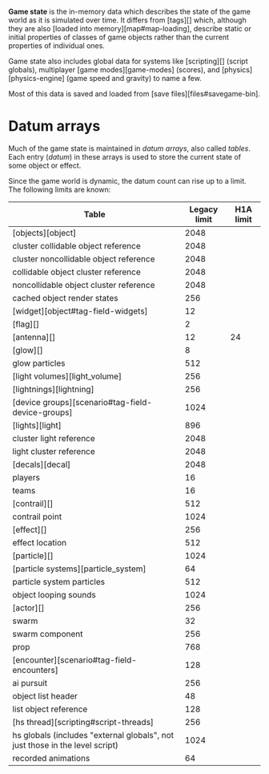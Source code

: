 **Game state** is the in-memory data which describes the state of the game world as it is simulated over time. It differs from [tags][] which, although they are also [loaded into memory][map#map-loading], describe static or initial properties of classes of game objects rather than the current properties of individual ones.

Game state also includes global data for systems like [scripting][] (script globals), multiplayer [game modes][game-modes] (scores), and [physics][physics-engine] (game speed and gravity) to name a few.

Most of this data is saved and loaded from [save files][files#savegame-bin].

# Datum arrays
Much of the game state is maintained in _datum arrays_, also called _tables_. Each entry (_datum_) in these arrays is used to store the current state of some object or effect.

Since the game world is dynamic, the datum count can rise up to a limit. The following limits are known:

|Table|Legacy limit|H1A limit|
|-----|------------|---------|
|[objects][object]|2048||
|cluster collidable object reference|2048||
|cluster noncollidable object reference|2048||
|collidable object cluster reference|2048||
|noncollidable object cluster reference|2048||
|cached object render states|256||
|[widget][object#tag-field-widgets]|12||
|[flag][]|2||
|[antenna][]|12|24|
|[glow][]|8||
|glow particles|512||
|[light volumes][light_volume]|256||
|[lightnings][lightning]|256||
|[device groups][scenario#tag-field-device-groups]|1024||
|[lights][light]|896||
|cluster light reference|2048||
|light cluster reference|2048||
|[decals][decal]|2048||
|players|16||
|teams|16||
|[contrail][]|512||
|contrail point|1024||
|[effect][]|256||
|effect location|512||
|[particle][]|1024||
|[particle systems][particle_system]|64||
|particle system particles|512||
|object looping sounds|1024||
|[actor][]|256||
|swarm|32||
|swarm component|256||
|prop|768||
|[encounter][scenario#tag-field-encounters]|128||
|ai pursuit|256||
|object list header|48||
|list object reference|128||
|[hs thread][scripting#script-threads]|256||
|hs globals (includes "external globals", not just those in the level script)|1024||
|recorded animations|64||
